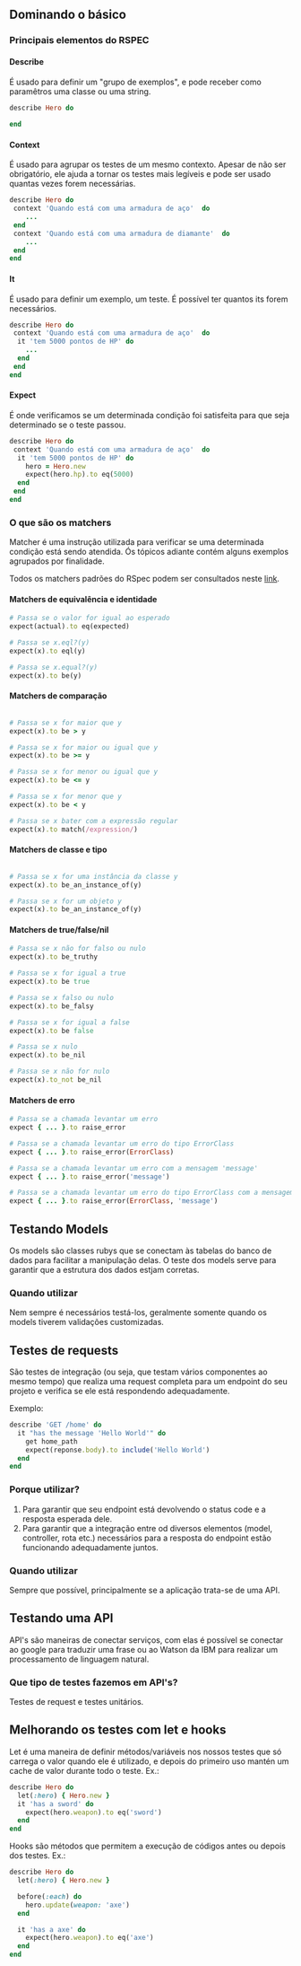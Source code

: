 ## Dominando o básico
### Principais elementos do RSPEC

#### Describe
É usado para definir um "grupo de exemplos", e pode receber como paramêtros uma classe ou uma string.
```ruby
describe Hero do
 
end
```

#### Context
É usado para agrupar os testes de um mesmo contexto. Apesar de não ser obrigatório, ele ajuda a tornar os testes mais legíveis e pode ser usado quantas vezes forem necessárias.
 
```ruby
describe Hero do
 context 'Quando está com uma armadura de aço'  do
    ...
 end
 context 'Quando está com uma armadura de diamante'  do
    ...
 end
end
```

#### It
É usado para definir um exemplo, um teste. É possível ter quantos its forem necessários.
 
```ruby
describe Hero do
 context 'Quando está com uma armadura de aço'  do
  it 'tem 5000 pontos de HP' do
    ...
  end
 end
end
```

#### Expect
É onde verificamos se um determinada condição foi satisfeita para que seja determinado se o teste passou.
 
```ruby
describe Hero do
 context 'Quando está com uma armadura de aço'  do
  it 'tem 5000 pontos de HP' do
    hero = Hero.new
    expect(hero.hp).to eq(5000)
  end
 end
end
```

### O que são os matchers

Matcher é uma instrução utilizada para verificar se uma determinada condição está sendo atendida. Ós tópicos adiante contém alguns exemplos agrupados por finalidade.

Todos os matchers padrões do RSpec podem ser consultados neste [link](https://rubydoc.info/github/rspec/rspec-expectations/RSpec/Matchers).

#### Matchers de equivalência e identidade
```ruby
# Passa se o valor for igual ao esperado
expect(actual).to eq(expected)

# Passa se x.eql?(y)
expect(x).to eql(y)

# Passa se x.equal?(y)
expect(x).to be(y)
```

#### Matchers de comparação
```ruby

# Passa se x for maior que y
expect(x).to be > y

# Passa se x for maior ou igual que y
expect(x).to be >= y

# Passa se x for menor ou igual que y
expect(x).to be <= y

# Passa se x for menor que y
expect(x).to be < y

# Passa se x bater com a expressão regular
expect(x).to match(/expression/)
```

#### Matchers de classe e tipo
```ruby

# Passa se x for uma instância da classe y
expect(x).to be_an_instance_of(y)

# Passa se x for um objeto y
expect(x).to be_an_instance_of(y)
```

#### Matchers de true/false/nil
```ruby
# Passa se x não for falso ou nulo
expect(x).to be_truthy

# Passa se x for igual a true
expect(x).to be true

# Passa se x falso ou nulo
expect(x).to be_falsy

# Passa se x for igual a false
expect(x).to be false

# Passa se x nulo
expect(x).to be_nil

# Passa se x não for nulo
expect(x).to_not be_nil
```

#### Matchers de erro

```ruby
# Passa se a chamada levantar um erro
expect { ... }.to raise_error

# Passa se a chamada levantar um erro do tipo ErrorClass
expect { ... }.to raise_error(ErrorClass)

# Passa se a chamada levantar um erro com a mensagem 'message'
expect { ... }.to raise_error('message')

# Passa se a chamada levantar um erro do tipo ErrorClass com a mensagem 'message'
expect { ... }.to raise_error(ErrorClass, 'message')
```

## Testando Models

Os models são classes rubys que se conectam às tabelas do banco de dados para facilitar a manipulação delas. O teste dos models serve para garantir que a estrutura dos dados estjam corretas.

### Quando utilizar
Nem sempre é necessários testá-los, geralmente somente quando os models tiverem validações customizadas.

## Testes de requests

São testes de integração (ou seja, que testam vários componentes ao mesmo tempo) que realiza uma request completa para um endpoint do seu projeto e verifica se ele está respondendo adequadamente.

Exemplo:
```ruby
describe 'GET /home' do
  it "has the message 'Hello World'" do
    get home_path
    expect(reponse.body).to include('Hello World')
  end
end
```

### Porque utilizar?
1. Para garantir que seu endpoint está devolvendo o status code e a resposta esperada dele.
1. Para garantir que a integração entre od diversos elementos (model, controller, rota etc.) necessários para a resposta do endpoint estão funcionando adequadamente juntos.

### Quando utilizar
Sempre que possível, principalmente se a aplicação trata-se de uma API.

## Testando uma API

API's são maneiras de conectar serviços, com elas é possível se conectar ao google para traduzir uma frase ou ao Watson da IBM para realizar um processamento de linguagem natural.

### Que tipo de testes fazemos em API's?

Testes de request e testes unitários.

## Melhorando os testes com let e hooks

Let é uma maneira de definir métodos/variáveis nos nossos testes que só carrega o valor quando ele é utilizado, e depois do primeiro uso mantén um cache de valor durante todo o teste. Ex.: 

```ruby
describe Hero do
  let(:hero) { Hero.new }
  it 'has a sword' do
    expect(hero.weapon).to eq('sword')
  end
end
```

Hooks são métodos que permitem a execução de códigos antes ou depois dos testes. Ex.: 

```ruby
describe Hero do
  let(:hero) { Hero.new }

  before(:each) do
    hero.update(weapon: 'axe')
  end

  it 'has a axe' do
    expect(hero.weapon).to eq('axe')
  end
end
```
